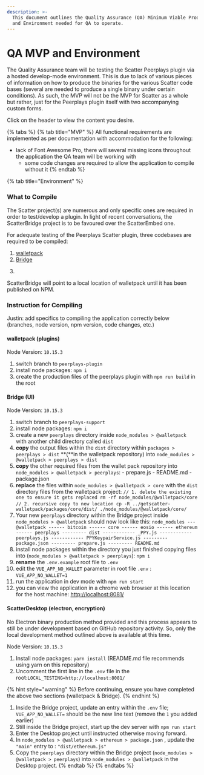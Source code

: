 ```yaml
---
description: >-
  This document outlines the Quality Assurance (QA) Minimum Viable Product (MVP)
  and Environment needed for QA to operate.
---
```


# QA MVP and Environment

The Quality Assurance team will be testing the Scatter Peerplays plugin via a hosted develop-mode environment. This is due to lack of various pieces of information on how to produce the binaries for the various Scatter code bases \(several are needed to produce a single binary under certain conditions\). As such, the MVP will not be the MVP for Scatter as a whole but rather, just for the Peerplays plugin itself with two accompanying custom forms.

Click on the header to view the content you desire.

{% tabs %}
{% tab title="MVP" %}
All functional requirements are implemented as per documentation with accommodation for the following:

* lack of Font Awesome Pro, there will several missing icons throughout the application the QA team will be working with
  * some code changes are required to allow the application to compile without it
{% endtab %}

{% tab title="Environment" %}
### What to Compile

The Scatter project\(s\) are numerous and only specific ones are required in order to test/develop a plugin. In light of recent conversations, the ScatterBridge project is to be favoured over the ScatterEmbed one.

For adequate testing of the Peerplays Scatter plugin, three codebases are required to be compiled:

1. [walletpack](https://github.com/GetScatter/walletpack)
2. [Bridge](https://github.com/GetScatter/Bridge)
3. ~~~~[~~ScatterDesktop~~](https://github.com/GetScatter/ScatterDesktop)~~~~

ScatterBridge will point to a local location of walletpack until it has been published on NPM.

### Instruction for Compiling

Justin: add specifics to compiling the application correctly below \(branches, node version, npm version, code changes, etc.\)

#### walletpack \(plugins\)

Node Version: `10.15.3`

1. switch branch to `peerplays-plugin`
2. install node packages: `npm i`
3. create the production files of the peerplays plugin with `npm run build` in the root

#### Bridge \(UI\)

Node Version: `10.15.3`

1. switch branch to `peerplays-support`
2. install node packages: `npm i`
3. create a new `peerplays` directory inside `node_modules > @walletpack` with another child directory called `dist`
4. **copy** the output files within the `dist` directory within `packages > peerplays > dist` **\(**in the walletpack repository\) into `node_modules > @walletpack > peerplays > dist`
5. **copy** the other required files from the wallet pack repository into `node_modules > @walletpack > peerplays`: - prepare.js - README.md - package.json
6. **replace** the files within `node_modules > @walletpack > core` with the `dist` directory files from the walletpack project: `// 1. delete the existing one to ensure it gets replaced rm -rf node_modules/@walletpack/core` `// 2. recursive copy to new location cp -R ../getscatter-walletpack/packages/core/dist/ ./node_modules/@walletpack/core/`
7. Your new `peerplays` directory within the Bridge project inside `node_modules > @walletpack` should now look like this: `node_modules --- @walletpack ------ bitcoin ------ core ------ eosio ------ ethereum ------ peerplays --------- dist ------------ _PPY.js ------------ peerplays.js ------------ PPYKeypairService.js --------- package.json --------- prepare.js --------- README.md`
8. install node packages within the directory you just finished copying files into \(`node_modules > @walletpack > peerplays`\): `npm i`
9. **rename** the `.env.example` root file to `.env` 
10. edit the `VUE_APP_NO_WALLET` parameter in root file `.env` : `VUE_APP_NO_WALLET=1`
11. run the application in dev mode with `npm run start`
12. you can view the application in a chrome web browser at this location for the host machine: [http://localhost:8081/](http://localhost:8081/)

#### **ScatterDesktop \(electron, encryption\)**

No Electron binary production method provided and this process appears to still be under development based on GitHub repository activity. So, only the local development method outlined above is available at this time.

Node Version: `10.15.3`

1. Install node packages: `yarn install` \(README.md file recommends using yarn on this repository\)
2. Uncomment the first line in the `.env` file in the root:`LOCAL_TESTING=http://localhost:8081/` 

{% hint style="warning" %}
Before continuing, ensure you have completed the above two sections \(walletpack & Bridge\).
{% endhint %}

1. Inside the Bridge project, update an entry within the `.env` file; `VUE_APP_NO_WALLET=` should be the new line text \(remove the `1` you added earlier\)
2. Still inside the Bridge project, start up the dev server with `npm run start`
3. Enter the Desktop project until instructed otherwise moving forward.
4. In `node_modules > @walletpack > ethereum > package.json` , update the `"main"` entry to : `"dist/ethereum.js"`
5. Copy the `peerplays` directory within the Bridge project \(`node_modules > @walletpack > peerplays`\) into `node_modules > @walletpack` in the Desktop project.
{% endtab %}
{% endtabs %}

